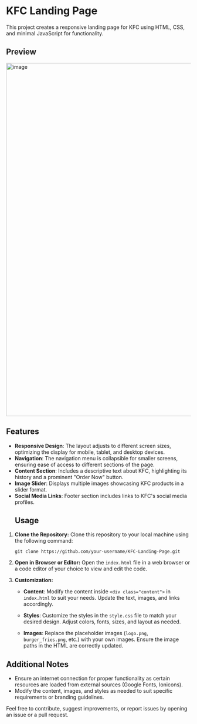 # KFC Landing Page

This project creates a responsive landing page for KFC using HTML, CSS, and minimal JavaScript for functionality.

## Preview
<img width="960" alt="image" src="https://github.com/AnjanaChekuri7/OCTANET_JANUARY/assets/156013144/f0a7d9b1-8099-48df-aea9-4677b65eddc4">

## Features

- **Responsive Design**: The layout adjusts to different screen sizes, optimizing the display for mobile, tablet, and desktop devices.
- **Navigation**: The navigation menu is collapsible for smaller screens, ensuring ease of access to different sections of the page.
- **Content Section**: Includes a descriptive text about KFC, highlighting its history and a prominent "Order Now" button.
- **Image Slider**: Displays multiple images showcasing KFC products in a slider format.
- **Social Media Links**: Footer section includes links to KFC's social media profiles.
  ## Usage

1. **Clone the Repository:** Clone this repository to your local machine using the following command:
    ```
    git clone https://github.com/your-username/KFC-Landing-Page.git
    ```

2. **Open in Browser or Editor:** Open the `index.html` file in a web browser or a code editor of your choice to view and edit the code.

3. **Customization:**

    - **Content**: Modify the content inside `<div class="content">` in `index.html` to suit your needs. Update the text, images, and links accordingly.
    
    - **Styles**: Customize the styles in the `style.css` file to match your desired design. Adjust colors, fonts, sizes, and layout as needed.
    
    - **Images**: Replace the placeholder images (`logo.png`, `burger_fries.png`, etc.) with your own images. Ensure the image paths in the HTML are correctly updated.

## Additional Notes

- Ensure an internet connection for proper functionality as certain resources are loaded from external sources (Google Fonts, Ionicons).
- Modify the content, images, and styles as needed to suit specific requirements or branding guidelines.

Feel free to contribute, suggest improvements, or report issues by opening an issue or a pull request.
